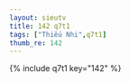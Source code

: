 ```yaml
--- 
layout: sieutv
title: 142 q7t1
tags: ["Thiếu Nhi",q7t1]
thumb_re: 142
---
```

{% include q7t1 key="142" %} 
